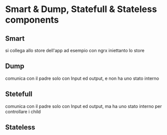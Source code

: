 # Smart & Dump, Statefull & Stateless components

## Smart

si collega allo store dell'app ad esempio con ngrx iniettanto lo store

## Dump

comunica con il padre solo con Input ed output, e non ha uno stato interno

## Stetefull

comunica con il padre solo con Input ed output, ma ha uno stato interno per controllare i child

## Stateless



